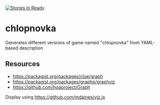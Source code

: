 [![Stories in Ready](https://badge.waffle.io/miloskroulik/chlopnovka.png?label=ready&title=Ready)](https://waffle.io/miloskroulik/chlopnovka)
# chlopnovka
Generates different versions of game named "chlopnovka" from YAML-based description

## Resources

- https://packagist.org/packages/clue/graph
- https://packagist.org/packages/graphp/graphviz
- https://github.com/hoaproject/Graph

Display using https://github.com/mdaines/viz.js
